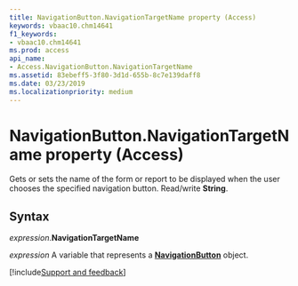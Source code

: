 ```yaml
---
title: NavigationButton.NavigationTargetName property (Access)
keywords: vbaac10.chm14641
f1_keywords:
- vbaac10.chm14641
ms.prod: access
api_name:
- Access.NavigationButton.NavigationTargetName
ms.assetid: 83ebeff5-3f80-3d1d-655b-8c7e139daff8
ms.date: 03/23/2019
ms.localizationpriority: medium
---
```



# NavigationButton.NavigationTargetName property (Access)

Gets or sets the name of the form or report to be displayed when the user chooses the specified navigation button. Read/write **String**.


## Syntax

_expression_.**NavigationTargetName**

_expression_ A variable that represents a **[NavigationButton](Access.NavigationButton.md)** object.




[!include[Support and feedback](~/includes/feedback-boilerplate.md)]